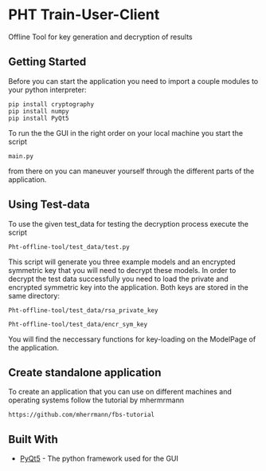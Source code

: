 # PHT Train-User-Client

Offline Tool for key generation and decryption of results

## Getting Started

Before you can start the application you need to import a couple modules to your python interpreter:

```
pip install cryptography
pip install numpy
pip install PyQt5
```

To run the the GUI in the right order on your local machine you start the script 

```
main.py
```
from there on you can maneuver yourself through the different parts of the application. 


## Using Test-data

To use the given test_data for testing the decryption process execute the script

```
Pht-offline-tool/test_data/test.py
```

This script will generate you three example models and an encrypted symmetric key that you will need to decrypt these models.
In order to decrypt the test data successfully you need to load the private and encrypted symmetric key into the application. 
Both keys are stored in the same directory:

 ```
Pht-offline-tool/test_data/rsa_private_key

Pht-offline-tool/test_data/encr_sym_key
```

You will find the neccessary functions for key-loading on the ModelPage of the application.

## Create standalone application

To create an application that you can use on different machines and operating systems follow the tutorial by mhermrmann

```
https://github.com/mherrmann/fbs-tutorial
```


## Built With

* [PyQt5](https://pypi.org/project/PyQt5/) - The python framework used for the GUI
